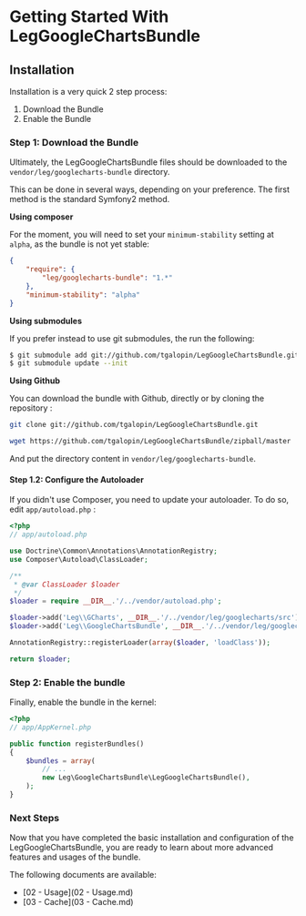 Getting Started With LegGoogleChartsBundle
==========================================

## Installation

Installation is a very quick 2 step process:

1. Download the Bundle
2. Enable the Bundle

### Step 1: Download the Bundle

Ultimately, the LegGoogleChartsBundle files should be downloaded to the
`vendor/leg/googlecharts-bundle` directory.

This can be done in several ways, depending on your preference. The first
method is the standard Symfony2 method.

**Using composer**

For the moment, you will need to set your `minimum-stability` setting at `alpha`, as the
bundle is not yet stable:

``` json
{
    "require": {
        "leg/googlecharts-bundle": "1.*"
    },
    "minimum-stability": "alpha"
}
```

**Using submodules**

If you prefer instead to use git submodules, the run the following:

``` bash
$ git submodule add git://github.com/tgalopin/LegGoogleChartsBundle.git vendor/leg/googlecharts-bundle
$ git submodule update --init
```

**Using Github**

You can download the bundle with Github, directly or by cloning the repository :

``` bash
git clone git://github.com/tgalopin/LegGoogleChartsBundle.git
```

``` bash
wget https://github.com/tgalopin/LegGoogleChartsBundle/zipball/master
```

And put the directory content in `vendor/leg/googlecharts-bundle`.

#### Step 1.2: Configure the Autoloader

If you didn't use Composer, you need to update your autoloader. To do so,
edit `app/autoload.php` :

``` php
<?php
// app/autoload.php

use Doctrine\Common\Annotations\AnnotationRegistry;
use Composer\Autoload\ClassLoader;

/**
 * @var ClassLoader $loader
 */
$loader = require __DIR__.'/../vendor/autoload.php';

$loader->add('Leg\\GCharts', __DIR__.'/../vendor/leg/googlecharts/src');
$loader->add('Leg\\GoogleChartsBundle', __DIR__.'/../vendor/leg/googlecharts-bundle/src');

AnnotationRegistry::registerLoader(array($loader, 'loadClass'));

return $loader;
```

### Step 2: Enable the bundle

Finally, enable the bundle in the kernel:

``` php
<?php
// app/AppKernel.php

public function registerBundles()
{
    $bundles = array(
        // ...
        new Leg\GoogleChartsBundle\LegGoogleChartsBundle(),
    );
}
```

### Next Steps

Now that you have completed the basic installation and configuration of the
LegGoogleChartsBundle, you are ready to learn about more advanced features and usages
of the bundle.

The following documents are available:

- [02 - Usage](02 - Usage.md)
- [03 - Cache](03 - Cache.md)